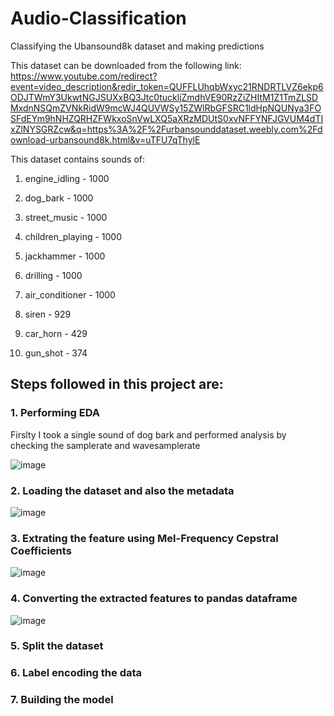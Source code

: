 # Audio-Classification
Classifying the Ubansound8k dataset and making predictions

This dataset can be downloaded from the following link: https://www.youtube.com/redirect?event=video_description&redir_token=QUFFLUhqbWxyc21RNDRTLVZ6ekp6ODJTWmY3UkwtNGJSUXxBQ3Jtc0tuckljZmdhVE90RzZiZHItM1Z1TmZLSDMxdnNSQmZVNkRidW9mcWJ4QUVWSy15ZWlRbGFSRC1ldHpNQUNya3FOSFdEYm9hNHZQRHZFWkxoSnVwLXQ5aXRzMDUtS0xvNFFYNFJGVUM4dTIxZlNYSGRZcw&q=https%3A%2F%2Furbansounddataset.weebly.com%2Fdownload-urbansound8k.html&v=uTFU7qThylE

This dataset contains sounds of:

1. engine_idling  - 1000    

2. dog_bark        -    1000

3. street_music     -   1000

4. children_playing  -   1000

5. jackhammer      -    1000

6. drilling         -   1000

7. air_conditioner   -  1000

8. siren              -  929

9. car_horn            - 429

10. gun_shot           -  374

## Steps followed in this project are:

### 1. Performing EDA

Firslty I took a single sound of dog bark and performed analysis by checking the samplerate and wavesamplerate

![image](https://user-images.githubusercontent.com/63282184/160834038-3b0dea4a-3ab7-45ef-9efe-87d20842f885.png)

### 2. Loading the dataset and also the metadata

![image](https://user-images.githubusercontent.com/63282184/160834122-8de6bb43-e50f-4bd6-b674-c37322b3be58.png)


### 3. Extrating the feature using Mel-Frequency Cepstral Coefficients

![image](https://user-images.githubusercontent.com/63282184/160834284-7456dd6b-6419-4b65-8aad-9a2dc8736445.png)

### 4. Converting the extracted features to pandas dataframe

![image](https://user-images.githubusercontent.com/63282184/160834445-d34f8544-49df-45e8-aff5-5482e3d54302.png)

### 5. Split the dataset

### 6. Label encoding the data

### 7. Building the model


